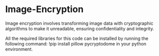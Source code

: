 # Image-Encryption
Image encryption involves transforming image data with cryptographic algorithms to make it unreadable, ensuring confidentiality and integrity.

All the required libraries for this code can be installed by running the following command:
  !pip install pillow pycryptodome
in your python environment.

